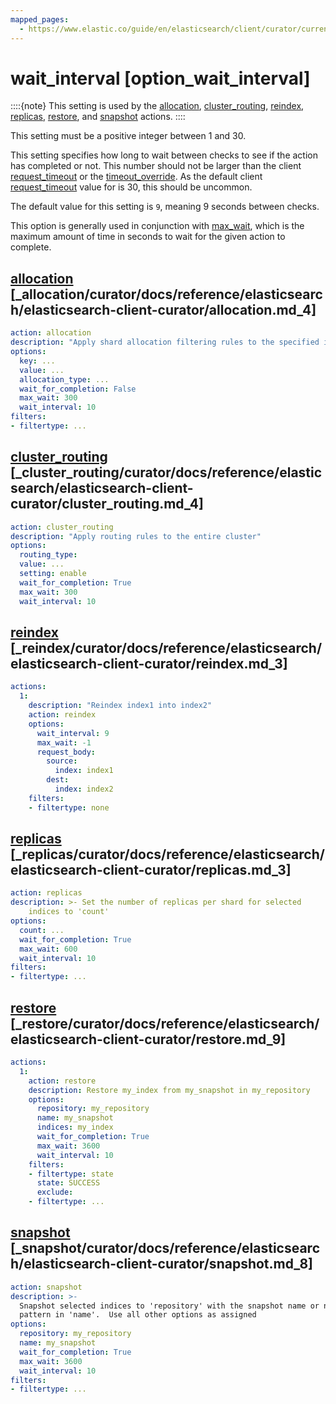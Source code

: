 ```yaml
---
mapped_pages:
  - https://www.elastic.co/guide/en/elasticsearch/client/curator/current/option_wait_interval.html
---
```


# wait_interval [option_wait_interval]

::::{note}
This setting is used by the [allocation](/reference/allocation.md), [cluster_routing](/reference/cluster_routing.md), [reindex](/reference/reindex.md), [replicas](/reference/replicas.md), [restore](/reference/restore.md), and [snapshot](/reference/snapshot.md) actions.
::::


This setting must be a positive integer between 1 and 30.

This setting specifies how long to wait between checks to see if the action has completed or not.  This number should not be larger than the client [request_timeout](/reference/configfile.md#request_timeout) or the [timeout_override](/reference/option_timeout_override.md).  As the default client [request_timeout](/reference/configfile.md#request_timeout) value for is 30, this should be uncommon.

The default value for this setting is `9`, meaning 9 seconds between checks.

This option is generally used in conjunction with [max_wait](/reference/option_max_wait.md), which is the maximum amount of time in seconds to wait for the given action to complete.

## [allocation](/reference/allocation.md) [_allocation/curator/docs/reference/elasticsearch/elasticsearch-client-curator/allocation.md_4]

```yaml
action: allocation
description: "Apply shard allocation filtering rules to the specified indices"
options:
  key: ...
  value: ...
  allocation_type: ...
  wait_for_completion: False
  max_wait: 300
  wait_interval: 10
filters:
- filtertype: ...
```


## [cluster_routing](/reference/cluster_routing.md) [_cluster_routing/curator/docs/reference/elasticsearch/elasticsearch-client-curator/cluster_routing.md_4]

```yaml
action: cluster_routing
description: "Apply routing rules to the entire cluster"
options:
  routing_type:
  value: ...
  setting: enable
  wait_for_completion: True
  max_wait: 300
  wait_interval: 10
```


## [reindex](/reference/reindex.md) [_reindex/curator/docs/reference/elasticsearch/elasticsearch-client-curator/reindex.md_3]

```yaml
actions:
  1:
    description: "Reindex index1 into index2"
    action: reindex
    options:
      wait_interval: 9
      max_wait: -1
      request_body:
        source:
          index: index1
        dest:
          index: index2
    filters:
    - filtertype: none
```


## [replicas](/reference/replicas.md) [_replicas/curator/docs/reference/elasticsearch/elasticsearch-client-curator/replicas.md_3]

```yaml
action: replicas
description: >- Set the number of replicas per shard for selected
    indices to 'count'
options:
  count: ...
  wait_for_completion: True
  max_wait: 600
  wait_interval: 10
filters:
- filtertype: ...
```


## [restore](/reference/restore.md) [_restore/curator/docs/reference/elasticsearch/elasticsearch-client-curator/restore.md_9]

```yaml
actions:
  1:
    action: restore
    description: Restore my_index from my_snapshot in my_repository
    options:
      repository: my_repository
      name: my_snapshot
      indices: my_index
      wait_for_completion: True
      max_wait: 3600
      wait_interval: 10
    filters:
    - filtertype: state
      state: SUCCESS
      exclude:
    - filtertype: ...
```


## [snapshot](/reference/snapshot.md) [_snapshot/curator/docs/reference/elasticsearch/elasticsearch-client-curator/snapshot.md_8]

```yaml
action: snapshot
description: >-
  Snapshot selected indices to 'repository' with the snapshot name or name
  pattern in 'name'.  Use all other options as assigned
options:
  repository: my_repository
  name: my_snapshot
  wait_for_completion: True
  max_wait: 3600
  wait_interval: 10
filters:
- filtertype: ...
```



